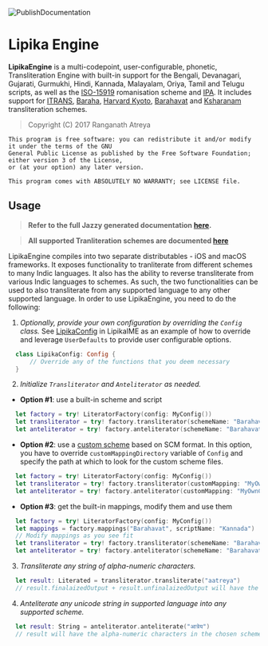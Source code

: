 ![PublishDocumentation](https://github.com/ratreya/lipika-engine/workflows/PublishDocumentation/badge.svg?branch=master)

# Lipika Engine

__LipikaEngine__ is a multi-codepoint, user-configurable, phonetic, Transliteration Engine with built-in support for the Bengali, Devanagari, Gujarati, Gurmukhi, Hindi, Kannada, Malayalam, Oriya, Tamil and Telugu scripts, as well as the [ISO-15919](http://en.wikipedia.org/wiki/ISO_15919) romanisation scheme and [IPA](http://en.wikipedia.org/wiki/International_Phonetic_Alphabet). It includes support for [ITRANS](http://www.aczoom.com/itrans/#onlinedocs), [Baraha](http://www.baraha.com/help/Keyboards/phonetic_keyboard.htm), [Harvard Kyoto](http://en.wikipedia.org/wiki/Harvard-Kyoto), [Barahavat](http://daivajnanam.blogspot.com/p/barahavat.html) and [Ksharanam](http://blog.ambari.sh/2014/03/a-custom-keymap-for-indian-languages.html) transliteration schemes.

> Copyright (C) 2017 Ranganath Atreya

```
This program is free software: you can redistribute it and/or modify it under the terms of the GNU 
General Public License as published by the Free Software Foundation; either version 3 of the License, 
or (at your option) any later version.

This program comes with ABSOLUTELY NO WARRANTY; see LICENSE file.
```

## Usage ##
> **Refer to the full Jazzy generated documentation [here](https://ratreya.github.io/lipika-engine/index.html).**

> **All supported Tranliteration schemes are documented [here](https://github.com/ratreya/lipika-ime/wiki/Transliteration-Schemes)**

LipikaEngine compiles into two separate distributables - iOS and macOS frameworks. It exposes functionality to tranliterate from different schemes to many Indic languages. It also has the ability to reverse transliterate from various Indic languages to schemes. As such, the two functionalities can be used to also transliterate from any supported language to any other supported language. In order to use LipikaEngine, you need to do the following:

1. *Optionally, provide your own configuration by overriding the `Config` class.* See [LipikaConfig](https://github.com/ratreya/lipika-ime/blob/master/Input%20Source/LipikaConfig.swift) in LipikaIME as an example of how to override and leverage `UserDefaults` to provide user configurable options.
```swift
  class LipikaConfig: Config {
      // Override any of the functions that you deem necessary
  }
```

2. *Initialize `Transliterator` and `Anteliterator` as needed.*
* **Option #1**: use a built-in scheme and script
```swift
  let factory = try! LiteratorFactory(config: MyConfig())
  let transliterator = try! factory.transliterator(schemeName: "Barahavat", scriptName: "Kannada")
  let anteliterator = try! factory.anteliterator(schemeName: "Barahavat", scriptName: "Kannada")
```
* **Option #2**: use a [custom scheme](https://github.com/ratreya/google-ime-scm) based on SCM format. In this option, you have to override `customMappingDirectory` variable of `Config` and specify the path at which to look for the custom scheme files.
```swift
  let factory = try! LiteratorFactory(config: MyConfig())
  let transliterator = try! factory.transliterator(customMapping: "MyOwnCustomSCM")
  let anteliterator = try! factory.anteliterator(customMapping: "MyOwnCustomSCM")
```
* **Option #3**: get the built-in mappings, modify them and use them
```swift
  let factory = try! LiteratorFactory(config: MyConfig())
  let mappings = factory.mappings("Barahavat", scriptName: "Kannada")
  // Modify mappings as you see fit
  let transliterator = try! factory.transliterator(schemeName: "Barahavat", scriptName: "Kannada", mappings: mappings)
  let anteliterator = try! factory.anteliterator(schemeName: "Barahavat", scriptName: "Kannada", mappings: mappings)
```

3. *Transliterate any string of alpha-numeric characters.*
```swift
  let result: Literated = transliterator.transliterate("aatreya")
  // result.finalaizedOutput + result.unfinalaizedOutput will have the transliterated string
```

4. *Anteliterate any unicode string in supported language into any supported scheme.*
```swift
  let result: String = anteliterator.anteliterate("आत्रेय")
  // result will have the alpha-numeric characters in the chosen scheme
```
